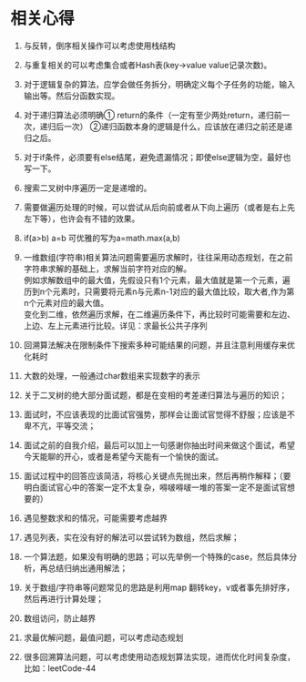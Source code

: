 ﻿# 相关心得

1. 与反转，倒序相关操作可以考虑使用栈结构

2. 与重复相关的可以考虑集合或者Hash表(key->value value记录次数)。

3. 对于逻辑复杂的算法，应学会做任务拆分，明确定义每个子任务的功能，输入输出等。然后分函数实现。

4. 对于递归算法必须明确① return的条件（一定有至少两处return，递归前一次，递归后一次）  ②递归函数本身的逻辑是什么，应该放在递归之前还是递归之后。

5. 对于if条件，必须要有else结尾，避免遗漏情况；即使else逻辑为空，最好也写一下。

6. 搜索二叉树中序遍历一定是递增的。

7. 需要做遍历处理的时候，可以尝试从后向前或者从下向上遍历（或者是右上先左下等），也许会有不错的效果。

8. if(a>b) a=b 可优雅的写为a=math.max(a,b)

9. 一维数组(字符串)相关算法问题需要遍历求解时，往往采用动态规划，在之前字符串求解的基础上，求解当前字符对应的解。<br>
例如求解数组中的最大值，先假设只有1个元素，最大值就是第一个元素，遍历到n个元素时，只需要将元素n与元素n-1对应的最大值比较，取大者,作为第n个元素对应的最大值。<br>
变化到二维，依然遍历求解，在二维遍历条件下，再比较时可能需要和左边、上边、左上元素进行比较。详见：求最长公共子序列

10. 回溯算法解决在限制条件下搜索多种可能结果的问题，并且注意利用缓存来优化耗时

11. 大数的处理，一般通过char数组来实现数字的表示

12. 关于二叉树的绝大部分面试题，都是在变相的考差递归算法与遍历的知识；

13. 面试时，不应该表现的比面试官强势，那样会让面试官觉得不舒服；应该是不卑不亢，平等交流；

14. 面试之前的自我介绍，最后可以加上一句感谢你抽出时间来做这个面试，希望今天能聊的开心，或者是希望今天能有一个愉快的面试。

15. 面试过程中的回答应该简洁，将核心关键点先抛出来，然后再稍作解释；（要明白面试官心中的答案一定不太复杂，嘚啵嘚啵一堆的答案一定不是面试官想要的）

16. 遇见整数求和的情况，可能需要考虑越界

17. 遇见列表，实在没有好的解法可以尝试转为数组，然后求解；

18. 一个算法题，如果没有明确的思路；可以先举例一个特殊的case，然后具体分析，再总结归纳出通用解法；

19. 关于数组/字符串等问题常见的思路是利用map 翻转key，v或者事先排好序，然后再进行计算处理；

20. 数组访问，防止越界

21. 求最优解问题，最值问题，可以考虑动态规划

22. 很多回溯算法问题，可以考虑使用动态规划算法实现，进而优化时间复杂度，比如：leetCode-44